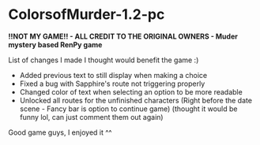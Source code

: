 # ColorsofMurder-1.2-pc


**!!NOT MY GAME!! - ALL CREDIT TO THE ORIGINAL OWNERS - Muder mystery based RenPy game**

List of changes I made I thought would benefit the game :)
- Added previous text to still display when making a choice
- Fixed a bug with Sapphire's route not triggering properly
- Changed color of text when selecting an option to be more readable
- Unlocked all routes for the unfinished characters (Right before the date scene - Fancy bar is option to continue game) (thought it would be funny lol, can just comment them out again)

Good game guys, I enjoyed it ^^
